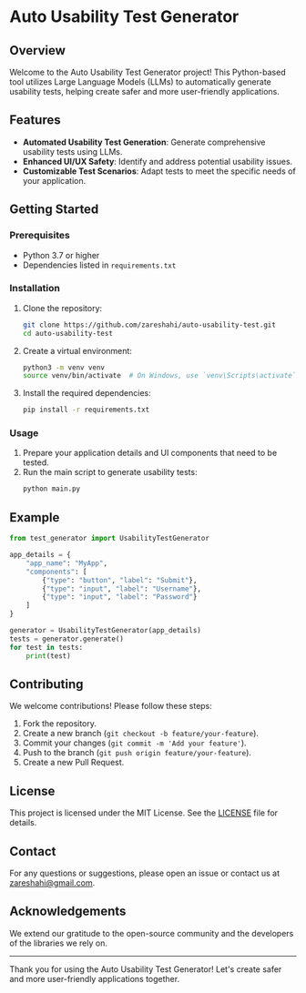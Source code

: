 # Auto Usability Test Generator

## Overview
Welcome to the Auto Usability Test Generator project! This Python-based tool utilizes Large Language Models (LLMs) to automatically generate usability tests, helping create safer and more user-friendly applications.

## Features
- **Automated Usability Test Generation**: Generate comprehensive usability tests using LLMs.
- **Enhanced UI/UX Safety**: Identify and address potential usability issues.
- **Customizable Test Scenarios**: Adapt tests to meet the specific needs of your application.

## Getting Started

### Prerequisites
- Python 3.7 or higher
- Dependencies listed in `requirements.txt`

### Installation
1. Clone the repository:
   ```bash
   git clone https://github.com/zareshahi/auto-usability-test.git
   cd auto-usability-test
   ```

2. Create a virtual environment:
   ```bash
   python3 -m venv venv
   source venv/bin/activate  # On Windows, use `venv\Scripts\activate`
   ```

3. Install the required dependencies:
   ```bash
   pip install -r requirements.txt
   ```

### Usage
1. Prepare your application details and UI components that need to be tested.
2. Run the main script to generate usability tests:
   ```bash
   python main.py
   ```

## Example
```python
from test_generator import UsabilityTestGenerator

app_details = {
    "app_name": "MyApp",
    "components": [
        {"type": "button", "label": "Submit"},
        {"type": "input", "label": "Username"},
        {"type": "input", "label": "Password"}
    ]
}

generator = UsabilityTestGenerator(app_details)
tests = generator.generate()
for test in tests:
    print(test)
```

## Contributing
We welcome contributions! Please follow these steps:
1. Fork the repository.
2. Create a new branch (`git checkout -b feature/your-feature`).
3. Commit your changes (`git commit -m 'Add your feature'`).
4. Push to the branch (`git push origin feature/your-feature`).
5. Create a new Pull Request.

## License
This project is licensed under the MIT License. See the [LICENSE](LICENSE) file for details.

## Contact
For any questions or suggestions, please open an issue or contact us at zareshahi@gmail.com.

## Acknowledgements
We extend our gratitude to the open-source community and the developers of the libraries we rely on.

---

Thank you for using the Auto Usability Test Generator! Let's create safer and more user-friendly applications together.
